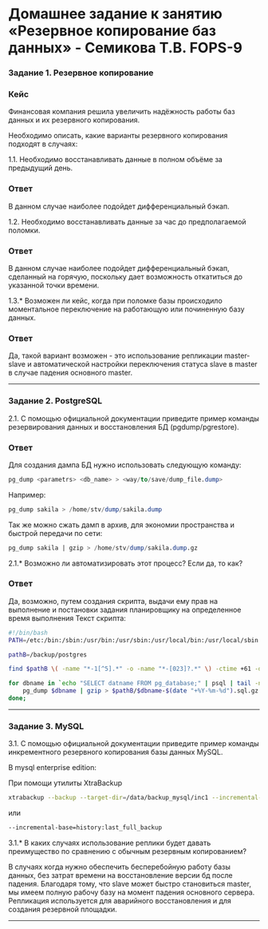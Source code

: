 # Домашнее задание к занятию «Резервное копирование баз данных» - Семикова Т.В. FOPS-9

### Задание 1. Резервное копирование

### Кейс
Финансовая компания решила увеличить надёжность работы баз данных и их резервного копирования. 

Необходимо описать, какие варианты резервного копирования подходят в случаях: 

1.1. Необходимо восстанавливать данные в полном объёме за предыдущий день.

### Ответ
В данном случае наиболее подойдет дифференциальный бэкап.

1.2. Необходимо восстанавливать данные за час до предполагаемой поломки.

### Ответ
В данном случае наиболее подойдет дифференциальный бэкап, сделанный на горячую, поскольку дает возможность откатиться до указанной точки времени.

1.3.* Возможен ли кейс, когда при поломке базы происходило моментальное переключение на работающую или починенную базу данных.

### Ответ
Да, такой вариант возможен - это использование репликации master-slave и автоматической настройки переключения статуса slave в master в случае падения основного master.

---

### Задание 2. PostgreSQL

2.1. С помощью официальной документации приведите пример команды резервирования данных и восстановления БД (pgdump/pgrestore).

### Ответ
Для создания дампа БД нужно использовать следующую команду:
```sql
pg_dump <parametrs> <db_name> > <way/to/save/dump_file.dump>
```
Например:
```sql
pg_dump sakila > /home/stv/dump/sakila.dump
```
Так же можно сжать дамп в архив, для экономии пространства и быстрой передачи по сети:
```sql
pg_dump sakila | gzip > /home/stv/dump/sakila.dump.gz
```

2.1.* Возможно ли автоматизировать этот процесс? Если да, то как?

### Ответ
Да, возможно, путем создания скрипта, выдачи ему прав на выполнение и постановки задания планировщику на определенное время выполнения
Текст скрипта:
```bash
#!/bin/bash
PATH=/etc:/bin:/sbin:/usr/bin:/usr/sbin:/usr/local/bin:/usr/local/sbin

pathB=/backup/postgres

find $pathB \( -name "*-1[^5].*" -o -name "*-[023]?.*" \) -ctime +61 -delete

for dbname in `echo "SELECT datname FROM pg_database;" | psql | tail -n +3 | head -n -2 | egrep -v 'template0|template1|postgres'`; do
    pg_dump $dbname | gzip > $pathB/$dbname-$(date "+%Y-%m-%d").sql.gz
done;
```
---

### Задание 3. MySQL

3.1. С помощью официальной документации приведите пример команды инкрементного резервного копирования базы данных MySQL. 

В mysql enterprise edition:

При помощи утилиты XtraBackup
```bash
xtrabackup --backup --target-dir=/data/backup_mysql/inc1 --incremental-basedir=/data/backup_mysql/base
```
или

```bash
--incremental-base=history:last_full_backup
```

3.1.* В каких случаях использование реплики будет давать преимущество по сравнению с обычным резервным копированием?

В случаях когда нужно обеспечить бесперебойную работу базы данных, без затрат времени на восстановление версии бд после падения.
Благодаря тому, что slave может быстро становиться master, мы имеем полную рабочу базу на момент падения основного сервера.
Репликация используется для аварийного восстановления и для создания резервной площадки.

---
